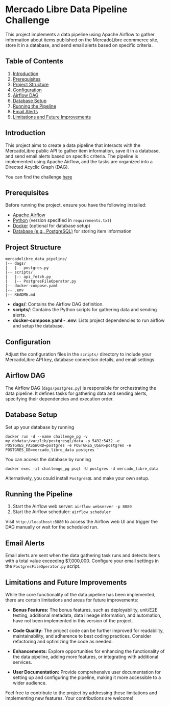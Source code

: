 # Mercado Libre Data Pipeline Challenge

This project implements a data pipeline using Apache Airflow to gather information about items published on the MercadoLibre ecommerce site, store it in a database, and send email alerts based on specific criteria.

## Table of Contents
1. [Introduction](#introduction)
2. [Prerequisites](#prerequisites)
3. [Project Structure](#project-structure)
4. [Configuration](#configuration)
5. [Airflow DAG](#airflow-dag)
6. [Database Setup](#database-setup)
7. [Running the Pipeline](#running-the-pipeline)
8. [Email Alerts](#email-alerts)
9. [Limitations and Future Improvements](#limitations-and-future-improvements)

## Introduction

This project aims to create a data pipeline that interacts with the MercadoLibre public API to gather item information, save it in a database, and send email alerts based on specific criteria. The pipeline is implemented using Apache Airflow, and the tasks are organized into a Directed Acyclic Graph (DAG).

You can find the challenge [here](Challenge.pdf) 

## Prerequisites

Before running the project, ensure you have the following installed:

- [Apache Airflow](https://airflow.apache.org/)
- [Python](https://www.python.org/) (version specified in `requirements.txt`)
- [Docker](https://www.docker.com/) (optional for database setup)
- [Database (e.g., PostgreSQL)](https://www.postgresql.org/) for storing item information

## Project Structure

```
mercadolibre_data_pipeline/
|-- dags/
|   |-- postgres.py
|-- scripts/
|   |-- api_fetch.py
|   |-- PostgresFileOperator.py
|-- docker-compose.yaml
|-- .env
|-- README.md
```

- **dags/**: Contains the Airflow DAG definition.
- **scripts/**: Contains the Python scripts for gathering data and sending alerts.
- **docker-compose.yaml -  .env**: Lists project dependencies to run airflow and setup the database.

## Configuration

Adjust the configuration files in the `scripts/` directory to include your MercadoLibre API key, database connection details, and email settings.

## Airflow DAG

The Airflow DAG (`dags/postgres.py`) is responsible for orchestrating the data pipeline. It defines tasks for gathering data and sending alerts, specifying their dependencies and execution order.

## Database Setup

Set up your database by running 

```
docker run -d --name challenge_pg -v my_dbdata:/var/lib/postgresql/data -p 5432:5432 -e POSTGRES_PASSWORD=postgres -e POSTGRES_USER=postgres -e POSTGRES_DB=mercado_libre_data postgres `
```

You can access the database by running

```
docker exec -it challenge_pg psql -U postgres -d mercado_libre_data
```

Alternatively, you could install `PostgreSQL` and make your own setup.

## Running the Pipeline

1. Start the Airflow web server: `airflow webserver -p 8080`
2. Start the Airflow scheduler: `airflow scheduler`

Visit `http://localhost:8080` to access the Airflow web UI and trigger the DAG manually or wait for the scheduled run.

## Email Alerts

Email alerts are sent when the data gathering task runs and detects items with a total value exceeding $7,000,000. Configure your email settings in the `PostgresFileOperator.py` script.

## Limitations and Future Improvements

While the core functionality of the data pipeline has been implemented, there are certain limitations and areas for future improvements:

- **Bonus Features:** The bonus features, such as deployability, unit/E2E testing, additional metadata, data lineage information, and automation, have not been implemented in this version of the project.

- **Code Quality:** The project code can be further improved for readability, maintainability, and adherence to best coding practices. Consider refactoring and optimizing the code as needed.

- **Enhancements:** Explore opportunities for enhancing the functionality of the data pipeline, adding more features, or integrating with additional services.

- **User Documentation:** Provide comprehensive user documentation for setting up and configuring the pipeline, making it more accessible to a wider audience.

Feel free to contribute to the project by addressing these limitations and implementing new features. Your contributions are welcome!

